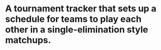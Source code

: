 # A tournament tracker that sets up a schedule for teams to play each other in a single-elimination style matchups.
